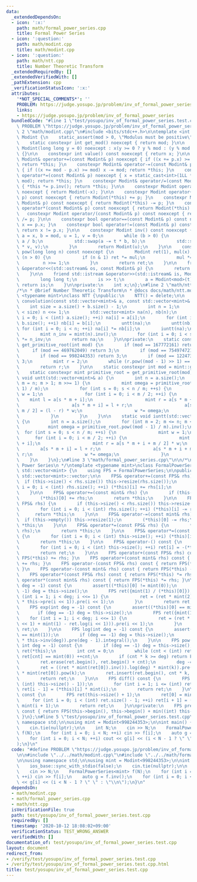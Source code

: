 ```yaml
---
data:
  _extendedDependsOn:
  - icon: ':x:'
    path: math/formal_power_series.cpp
    title: Formal Power Series
  - icon: ':question:'
    path: math/modint.cpp
    title: math/modint.cpp
  - icon: ':question:'
    path: math/ntt.cpp
    title: Number Theoretic Transform
  _extendedRequiredBy: []
  _extendedVerifiedWith: []
  _pathExtension: cpp
  _verificationStatusIcon: ':x:'
  attributes:
    '*NOT_SPECIAL_COMMENTS*': ''
    PROBLEM: https://judge.yosupo.jp/problem/inv_of_formal_power_series
    links:
    - https://judge.yosupo.jp/problem/inv_of_formal_power_series
  bundledCode: "#line 1 \"test/yosupo/inv_of_formal_power_series.test.cpp\"\n#define\
    \ PROBLEM \"https://judge.yosupo.jp/problem/inv_of_formal_power_series\"\n\n#line\
    \ 2 \"math/modint.cpp\"\n#include <bits/stdc++.h>\n\ntemplate <int mod>\nclass\
    \ Modint {\n    static_assert(mod > 0, \"Modulus must be positive\");\n\npublic:\n\
    \    static constexpr int get_mod() noexcept { return mod; }\n\n    constexpr\
    \ Modint(long long y = 0) noexcept : x(y >= 0 ? y % mod : (y % mod + mod) % mod)\
    \ {}\n\n    constexpr int value() const noexcept { return x; }\n\n    constexpr\
    \ Modint& operator+=(const Modint& p) noexcept { if ((x += p.x) >= mod) x -= mod;\
    \ return *this; }\n    constexpr Modint& operator-=(const Modint& p) noexcept\
    \ { if ((x += mod - p.x) >= mod) x -= mod; return *this; }\n    constexpr Modint&\
    \ operator*=(const Modint& p) noexcept { x = static_cast<int>(1LL * x * p.x %\
    \ mod); return *this; }\n    constexpr Modint& operator/=(const Modint& p) noexcept\
    \ { *this *= p.inv(); return *this; }\n\n    constexpr Modint operator-() const\
    \ noexcept { return Modint(-x); }\n\n    constexpr Modint operator+(const Modint&\
    \ p) const noexcept { return Modint(*this) += p; }\n    constexpr Modint operator-(const\
    \ Modint& p) const noexcept { return Modint(*this) -= p; }\n    constexpr Modint\
    \ operator*(const Modint& p) const noexcept { return Modint(*this) *= p; }\n \
    \   constexpr Modint operator/(const Modint& p) const noexcept { return Modint(*this)\
    \ /= p; }\n\n    constexpr bool operator==(const Modint& p) const noexcept { return\
    \ x == p.x; }\n    constexpr bool operator!=(const Modint& p) const noexcept {\
    \ return x != p.x; }\n\n    constexpr Modint inv() const noexcept {\n        int\
    \ a = x, b = mod, u = 1, v = 0;\n        while (b > 0) {\n            int t =\
    \ a / b;\n            std::swap(a -= t * b, b);\n            std::swap(u -= t\
    \ * v, v);\n        }\n        return Modint(u);\n    }\n\n    constexpr Modint\
    \ pow(long long n) const noexcept {\n        Modint ret(1), mul(x);\n        while\
    \ (n > 0) {\n            if (n & 1) ret *= mul;\n            mul *= mul;\n   \
    \         n >>= 1;\n        }\n        return ret;\n    }\n\n    friend std::ostream\
    \ &operator<<(std::ostream& os, const Modint& p) {\n        return os << p.x;\n\
    \    }\n\n    friend std::istream &operator>>(std::istream& is, Modint& a) {\n\
    \        long long t;\n        is >> t;\n        a = Modint<mod>(t);\n       \
    \ return is;\n    }\n\nprivate:\n    int x;\n};\n#line 2 \"math/ntt.cpp\"\n\n\
    /*\n * @brief Number Theoretic Transform\n * @docs docs/math/ntt.md\n */\ntemplate\
    \ <typename mint>\nclass NTT {\npublic:\n    NTT() = delete;\n\n    static std::vector<mint>\
    \ convolution(const std::vector<mint>& a, const std::vector<mint>& b) {\n    \
    \    int size = a.size() + b.size() - 1;\n        int n = 1;\n        while (n\
    \ < size) n <<= 1;\n        std::vector<mint> na(n), nb(n);\n        for (int\
    \ i = 0; i < (int) a.size(); ++i) na[i] = a[i];\n        for (int i = 0; i < (int)\
    \ b.size(); ++i) nb[i] = b[i];\n        untt(na);\n        untt(nb);\n       \
    \ for (int i = 0; i < n; ++i) na[i] *= nb[i];\n        iuntt(na);\n        na.resize(size);\n\
    \        mint n_inv = mint(n).inv();\n        for (int i = 0; i < size; ++i) na[i]\
    \ *= n_inv;\n        return na;\n    }\n\nprivate:\n    static constexpr mint\
    \ get_primitive_root(int mod) {\n        if (mod == 167772161) return 3;\n   \
    \     if (mod == 469762049) return 3;\n        if (mod == 754974721) return 11;\n\
    \        if (mod == 998244353) return 3;\n        if (mod == 1224736769) return\
    \ 3;\n        mint r = 2;\n        while (r.pow((mod - 1) >> 1) == 1) r += 1;\n\
    \        return r;\n    }\n\n    static constexpr int mod = mint::get_mod();\n\
    \    static constexpr mint primitive_root = get_primitive_root(mod);\n\n    static\
    \ void untt(std::vector<mint>& a) {\n        int n = a.size();\n        for (int\
    \ m = n; m > 1; m >>= 1) {\n            mint omega = primitive_root.pow((mod -\
    \ 1) / m);\n            for (int s = 0; s < n / m; ++s) {\n                mint\
    \ w = 1;\n                for (int i = 0; i < m / 2; ++i) {\n                \
    \    mint l = a[s * m + i];\n                    mint r = a[s * m + i + m / 2];\n\
    \                    a[s * m + i] = l + r;\n                    a[s * m + i +\
    \ m / 2] = (l - r) * w;\n                    w *= omega;\n                }\n\
    \            }\n        }\n    }\n\n    static void iuntt(std::vector<mint>& a)\
    \ {\n        int n = a.size();\n        for (int m = 2; m <= n; m <<= 1) {\n \
    \           mint omega = primitive_root.pow((mod - 1) / m).inv();\n          \
    \  for (int s = 0; s < n / m; ++s) {\n                mint w = 1;\n          \
    \      for (int i = 0; i < m / 2; ++i) {\n                    mint l = a[s * m\
    \ + i];\n                    mint r = a[s * m + i + m / 2] * w;\n            \
    \        a[s * m + i] = l + r;\n                    a[s * m + i + m / 2] = l -\
    \ r;\n                    w *= omega;\n                }\n            }\n    \
    \    }\n    }\n};\n#line 3 \"math/formal_power_series.cpp\"\n\n/*\n * @brief Formal\
    \ Power Series\n */\ntemplate <typename mint>\nclass FormalPowerSeries : public\
    \ std::vector<mint> {\n    using FPS = FormalPowerSeries;\n\npublic:\n    using\
    \ std::vector<mint>::vector;\n\n    FPS& operator+=(const FPS& rhs) {\n      \
    \  if (this->size() < rhs.size()) this->resize(rhs.size());\n        for (int\
    \ i = 0; i < (int) rhs.size(); ++i) (*this)[i] += rhs[i];\n        return *this;\n\
    \    }\n\n    FPS& operator+=(const mint& rhs) {\n        if (this->empty()) this->resize(1);\n\
    \        (*this)[0] += rhs;\n        return *this;\n    }\n\n    FPS& operator-=(const\
    \ FPS& rhs) {\n        if (this->size() < rhs.size()) this->resize(rhs.size());\n\
    \        for (int i = 0; i < (int) rhs.size(); ++i) (*this)[i] -= rhs[i];\n  \
    \      return *this;\n    }\n\n    FPS& operator-=(const mint& rhs) {\n      \
    \  if (this->empty()) this->resize(1);\n        (*this)[0] -= rhs;\n        return\
    \ *this;\n    }\n\n    FPS& operator*=(const FPS& rhs) {\n        *this = NTT<mint>::convolution(*this,\
    \ rhs);\n        return *this;\n    }\n\n    FPS& operator*=(const mint& rhs)\
    \ {\n        for (int i = 0; i < (int) this->size(); ++i) (*this)[i] *= rhs;\n\
    \        return *this;\n    }\n\n    FPS& operator-() const {\n        FPS ret(this->size());\n\
    \        for (int i = 0; i < (int) this->size(); ++i) ret[i] = -(*this)[i];\n\
    \        return ret;\n    }\n\n    FPS operator+(const FPS& rhs) const { return\
    \ FPS(*this) += rhs; }\n    FPS operator+(const mint& rhs) const { return FPS(*this)\
    \ += rhs; }\n    FPS operator-(const FPS& rhs) const { return FPS(*this) -= rhs;\
    \ }\n    FPS operator-(const mint& rhs) const { return FPS(*this) -= rhs; }\n\
    \    FPS operator*(const FPS& rhs) const { return FPS(*this) *= rhs; }\n    FPS\
    \ operator*(const mint& rhs) const { return FPS(*this) *= rhs; }\n\n    FPS inv(int\
    \ deg = -1) const {\n        assert((*this)[0] != mint(0));\n        if (deg ==\
    \ -1) deg = this->size();\n        FPS ret({mint(1) / (*this)[0]});\n        for\
    \ (int i = 1; i < deg; i <<= 1) {\n            ret = (ret * mint(2) - ret * ret\
    \ * this->pre(i << 1)).pre(i << 1);\n        }\n        return ret;\n    }\n\n\
    \    FPS exp(int deg = -1) const {\n        assert((*this)[0] == mint(0));\n \
    \       if (deg == -1) deg = this->size();\n        FPS ret({mint(1)});\n    \
    \    for (int i = 1; i < deg; i <<= 1) {\n            ret = (ret * (this->pre(i\
    \ << 1) + mint(1) - ret.log(i << 1))).pre(i << 1);\n        }\n        return\
    \ ret;\n    }\n\n    FPS log(int deg = -1) const {\n        assert((*this)[0]\
    \ == mint(1));\n        if (deg == -1) deg = this->size();\n        return (this->diff()\
    \ * this->inv(deg)).pre(deg - 1).integral();\n    }\n\n    FPS pow(long long k,\
    \ int deg = -1) const {\n        if (deg == -1) deg = this->size();\n        FPS\
    \ ret(*this);\n        int cnt = 0;\n        while (cnt < (int) ret.size() &&\
    \ ret[cnt] == mint(0)) ++cnt;\n        if (cnt * k >= deg) return FPS(deg, mint(0));\n\
    \        ret.erase(ret.begin(), ret.begin() + cnt);\n        deg -= cnt * k;\n\
    \        ret = ((ret * mint(ret[0]).inv()).log(deg) * mint(k)).pre(deg).exp(deg)\
    \ * mint(ret[0]).pow(k);\n        ret.insert(ret.begin(), cnt * k, mint(0));\n\
    \        return ret;\n    }\n\n    FPS diff() const {\n        FPS ret(max(0,\
    \ (int) this->size() - 1));\n        for (int i = 1; i <= (int) ret.size(); ++i)\
    \ ret[i - 1] = (*this)[i] * mint(i);\n        return ret;\n    }\n\n    FPS integral()\
    \ const {\n        FPS ret(this->size() + 1);\n        ret[0] = mint(0);\n   \
    \     for (int i = 0; i < (int) ret.size() - 1; ++i) ret[i + 1] = (*this)[i] /\
    \ mint(i + 1);\n        return ret;\n    }\n\nprivate:\n    FPS pre(int size)\
    \ const { return FPS(this->begin(), this->begin() + min((int) this->size(), size));\
    \ }\n};\n#line 5 \"test/yosupo/inv_of_formal_power_series.test.cpp\"\n\nusing\
    \ namespace std;\n\nusing mint = Modint<998244353>;\n\nint main() {\n    ios_base::sync_with_stdio(false);\n\
    \    cin.tie(nullptr);\n\n    int N;\n    cin >> N;\n    FormalPowerSeries<mint>\
    \ f(N);\n    for (int i = 0; i < N; ++i) cin >> f[i];\n    auto g = f.inv();\n\
    \    for (int i = 0; i < N; ++i) cout << g[i] << (i < N - 1 ? \" \" : \"\\n\"\
    );\n}\n"
  code: "#define PROBLEM \"https://judge.yosupo.jp/problem/inv_of_formal_power_series\"\
    \n\n#include \"../../math/modint.cpp\"\n#include \"../../math/formal_power_series.cpp\"\
    \n\nusing namespace std;\n\nusing mint = Modint<998244353>;\n\nint main() {\n\
    \    ios_base::sync_with_stdio(false);\n    cin.tie(nullptr);\n\n    int N;\n\
    \    cin >> N;\n    FormalPowerSeries<mint> f(N);\n    for (int i = 0; i < N;\
    \ ++i) cin >> f[i];\n    auto g = f.inv();\n    for (int i = 0; i < N; ++i) cout\
    \ << g[i] << (i < N - 1 ? \" \" : \"\\n\");\n}\n"
  dependsOn:
  - math/modint.cpp
  - math/formal_power_series.cpp
  - math/ntt.cpp
  isVerificationFile: true
  path: test/yosupo/inv_of_formal_power_series.test.cpp
  requiredBy: []
  timestamp: '2020-10-12 18:08:02+09:00'
  verificationStatus: TEST_WRONG_ANSWER
  verifiedWith: []
documentation_of: test/yosupo/inv_of_formal_power_series.test.cpp
layout: document
redirect_from:
- /verify/test/yosupo/inv_of_formal_power_series.test.cpp
- /verify/test/yosupo/inv_of_formal_power_series.test.cpp.html
title: test/yosupo/inv_of_formal_power_series.test.cpp
---
```

